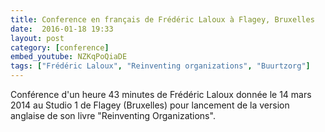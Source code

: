 ```yaml
---
title: Conference en français de Frédéric Laloux à Flagey, Bruxelles
date:  2016-01-18 19:33
layout: post
category: [conference]
embed_youtube: NZKqPoQiaDE
tags: ["Frédéric Laloux", "Reinventing organizations", "Buurtzorg"]
---
```




Conférence d'un heure 43 minutes de Frédéric Laloux donnée le 14 mars 2014 au Studio 1 de Flagey (Bruxelles) pour lancement de la version anglaise de son livre "Reinventing Organizations".
